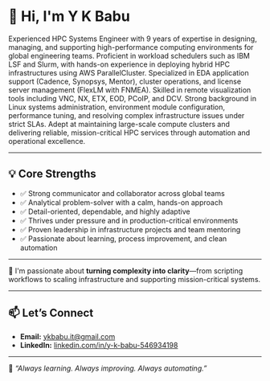 # 👋 Hi, I'm Y K Babu

Experienced HPC Systems Engineer with 9 years of expertise in designing, managing, and supporting high-performance computing environments for global engineering teams. Proficient in workload schedulers such as IBM LSF and Slurm, with hands-on experience in deploying hybrid HPC infrastructures using AWS ParallelCluster. Specialized in EDA application support (Cadence, Synopsys, Mentor), cluster operations, and license server management (FlexLM with FNMEA). Skilled in remote visualization tools including VNC, NX, ETX, EOD, PCoIP, and DCV. Strong background in Linux systems administration, environment module configuration, performance tuning, and resolving complex infrastructure issues under strict SLAs. Adept at maintaining large-scale compute clusters and delivering reliable, mission-critical HPC services through automation and operational excellence.

---

## 💡 Core Strengths

- ✅ Strong communicator and collaborator across global teams  
- ✅ Analytical problem-solver with a calm, hands-on approach  
- ✅ Detail-oriented, dependable, and highly adaptive  
- ✅ Thrives under pressure and in production-critical environments  
- ✅ Proven leadership in infrastructure projects and team mentoring  
- ✅ Passionate about learning, process improvement, and clean automation

---

🔁 I'm passionate about **turning complexity into clarity**—from scripting workflows to scaling infrastructure and supporting mission-critical systems.

---

## 📫 Let’s Connect

- **Email:** [ykbabu.it@gmail.com](mailto:ykbabu.it@gmail.com)  
- **LinkedIn:** [linkedin.com/in/y-k-babu-546934198](https://www.linkedin.com/in/y-k-babu-546934198/)

---

🌱 *“Always learning. Always improving. Always automating.”*
